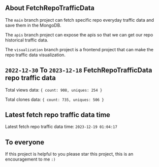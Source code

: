 ## About FetchRepoTrafficData

The `main` branch project can fetch specific repo everyday traffic data and save them in the MongoDB.

The `apis` branch project can expose the apis so that we can get our repo historical traffic data.

The `visualization` branch project is a frontend project that can make the repo traffic data visualization.

## `2022-12-30` To `2023-12-18` FetchRepoTrafficData repo traffic data

Total views data: `{ count: 908, uniques: 254 }`

Total clones data: `{ count: 735, uniques: 506 }`

## Latest fetch repo traffic data time

Latest fetch repo traffic data time: `2023-12-19 01:04:17`

## To everyone

If this project is helpful to you please star this project, this is an encouragement to me `:)`




